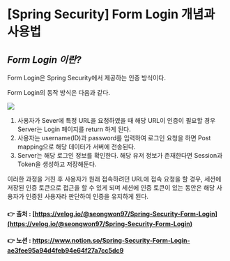 # [Spring Security] Form Login 개념과 사용법

## *Form Login 이란?*

Form Login은 Spring Security에서 제공하는 인증 방식이다.

Form Login의 동작 방식은 다음과 같다.

<img src="https://s3.us-west-2.amazonaws.com/secure.notion-static.com/6a3e2168-d74b-495f-8bfa-d95fe946572a/Untitled.png?X-Amz-Algorithm=AWS4-HMAC-SHA256&X-Amz-Content-Sha256=UNSIGNED-PAYLOAD&X-Amz-Credential=AKIAT73L2G45EIPT3X45%2F20220605%2Fus-west-2%2Fs3%2Faws4_request&X-Amz-Date=20220605T053858Z&X-Amz-Expires=86400&X-Amz-Signature=84eb6ef61500e7657231664d12a1daa27a9dd0056ef126047fc7ea6c99447886&X-Amz-SignedHeaders=host&response-content-disposition=filename%20%3D%22Untitled.png%22&x-id=GetObject">

1. 사용자가 Sever에 특정 URL을 요청하였을 때 해당 URL이 인증이 필요할 경우 Server는 
Login 페이지를 return 하게 된다.
2. 사용자는 username(ID)과 password를 입력하여 로그인 요청을 하면 Post mapping으로 해당 데이터가 서버에 전송된다.
3. Server는 해당 로그인 정보를 확인한다. 해당 유저 정보가 존재한다면 Session과 Token을 
생성하고 저장해둔다.

이러한 과정을 거친 후 사용자가 원래 접속하려던 URL에 접속 요청을 할 경우,
세션에 저장된 인증 토큰으로 접근을 할 수 있게 되며 세션에 인증 토큰이 있는 동안은 해당 사용자가 인증된 사용자라 판단하여 인증을 유지하게 된다.

#### 👉 출처 : [https://velog.io/@seongwon97/Spring-Security-Form-Login](https://velog.io/@seongwon97/Spring-Security-Form-Login)
#### 👉 노션 : https://www.notion.so/Spring-Security-Form-Login-ae3fee95a94d4feb94e64f27a7cc5dc9
